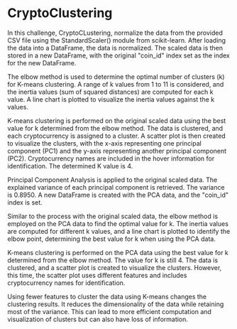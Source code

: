 # CryptoClustering
 In this challenge, CryptoCLustering, normalize the data from the provided CSV file using the StandardScaler() module from scikit-learn. After loading the data into a DataFrame, the data is normalized. The scaled data is then stored in a new DataFrame, with the original "coin_id" index set as the index for the new DataFrame.

The elbow method is used to determine the optimal number of clusters (k) for K-means clustering. A range of k values from 1 to 11 is considered, and the inertia values (sum of squared distances) are computed for each k value. A line chart is plotted to visualize the inertia values against the k values.

K-means clustering is performed on the original scaled data using the best value for k determined from the elbow method. The data is clustered, and each cryptocurrency is assigned to a cluster. A scatter plot is then created to visualize the clusters, with the x-axis representing one principal component (PC1) and the y-axis representing another principal component (PC2). Cryptocurrency names are included in the hover information for identification. The determined K value is 4.

Principal Component Analysis is applied to the original scaled data. The explained variance of each principal component is retrieved. The variance is 0.8950. A new DataFrame is created with the PCA data, and the "coin_id" index is set.

Similar to the process with the original scaled data, the elbow method is employed on the PCA data to find the optimal value for k. The inertia values are computed for different k values, and a line chart is plotted to identify the elbow point, determining the best value for k when using the PCA data.

K-means clustering is performed on the PCA data using the best value for k determined from the elbow method. The value for k is still 4. The data is clustered, and a scatter plot is created to visualize the clusters. However, this time, the scatter plot uses different features and includes cryptocurrency names for identification.

Using fewer features to cluster the data using K-means changes the clustering results. It reduces the dimensionality of the data while retaining most of the variance. This can lead to more efficient computation and visualization of clusters but can also have loss of information.
